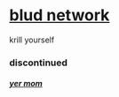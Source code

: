 # [blud network](https://example.com)
krill yourself

### discontinued

##### [yer mom](https://britains.got.talent/no-they-dont) 
